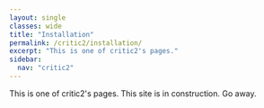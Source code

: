 ```yaml
---
layout: single
classes: wide
title: "Installation"
permalink: /critic2/installation/
excerpt: "This is one of critic2's pages."
sidebar:
  nav: "critic2"
---
```


This is one of critic2's pages. This site is in construction. Go away.
